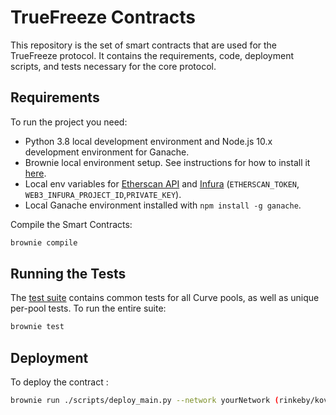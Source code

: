 # TrueFreeze Contracts

This repository is the set of smart contracts that are used for the TrueFreeze protocol.
It contains the requirements, code, deployment scripts, and tests necessary for the
core protocol.

## Requirements

To run the project you need:

- Python 3.8 local development environment and Node.js 10.x development environment for Ganache.
- Brownie local environment setup. See instructions for how to install it
  [here](https://eth-brownie.readthedocs.io/en/stable/install.html).
- Local env variables for [Etherscan API](https://etherscan.io/apis) and
  [Infura](https://infura.io/) (`ETHERSCAN_TOKEN`, `WEB3_INFURA_PROJECT_ID`,`PRIVATE_KEY`).
- Local Ganache environment installed with `npm install -g ganache`.

Compile the Smart Contracts:

```bash
brownie compile 
```

## Running the Tests

The [test suite](tests) contains common tests for all Curve pools, as well as unique per-pool tests. To run the entire suite:

```bash
brownie test
```

## Deployment

To deploy the contract : 

```bash
brownie run ./scripts/deploy_main.py --network yourNetwork (rinkeby/kovan ...)
```

